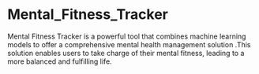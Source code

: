# Mental_Fitness_Tracker
Mental Fitness Tracker is a powerful tool that combines machine learning models to offer a comprehensive mental health management solution .This solution enables users to take charge of their mental fitness, leading to a more balanced and fulfilling life.
